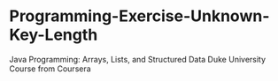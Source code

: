 # Programming-Exercise-Unknown-Key-Length
Java Programming: Arrays, Lists, and Structured Data Duke University Course from Coursera
